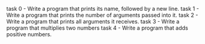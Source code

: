 task 0 - Write a program that prints its name, followed by a new line.
task 1 - Write a program that prints the number of arguments passed into it.
task 2 - Write a program that prints all arguments it receives.
task 3 - Write a program that multiplies two numbers
task 4 - Write a program that adds positive numbers.
